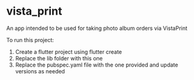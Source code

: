 # vista_print
An app intended to be used for taking photo album orders via VistaPrint

To run this project:
1. Create a flutter project using flutter create <name>
2. Replace the lib folder with this one
3. Replace the pubspec.yaml file with the one provided and update versions as needed
